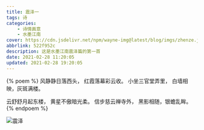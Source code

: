 ```yaml
---
title: 震泽一
tags: 诗
categories: 
    - 诗情画意
    - 水墨江南
cover: https://cdn.jsdelivr.net/npm/wayne-img@latest/blog/imgs/zhenze.jpg
abbrlink: 522f952c
description: 这是水墨江南震泽篇的第一首
date: 2021-02-28 11:20:05
updated: 2021-02-28 19:20:05
---
```

{% poem %}
风静静日落西头，
红霞落幕彩云收。
小坐三官堂弄里，
白墙相映，灰斑满楼。

云舒舒月起东楼，
黄星不傲暗光柔。
信步慈云禅寺外，
黑影相随，银蟾乱眸。
{% endpoem %}

 ![震泽](https://cdn.jsdelivr.net/npm/wayne-img@latest/blog/imgs/zhenze.jpg) 